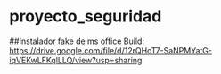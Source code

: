# proyecto_seguridad
##Instalador fake de ms office
Build: https://drive.google.com/file/d/12rQHoT7-SaNPMYatG-iqVEKwLFKqlLLQ/view?usp=sharing
